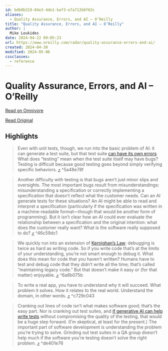 ```yaml
---
id: bdb0b319-84e3-4de1-baf3-e7a712b8f63c
aliases:
  - Quality Assurance, Errors, and AI – O’Reilly
title: "Quality Assurance, Errors, and AI – O’Reilly"
author: |
  Mike Loukides
date: 2024-04-22 09:05:23
url: https://www.oreilly.com/radar/quality-assurance-errors-and-ai/
created: 2024-04-30
modified: 2024-05-06
cssclasses:
  - reference
---
```


# Quality Assurance, Errors, and AI – O’Reilly

[Read on Omnivore](https://omnivore.app/me/https-www-oreilly-com-radar-quality-assurance-errors-and-ai-18f04d688f2)

[Read Original](https://www.oreilly.com/radar/quality-assurance-errors-and-ai/)

## Highlights

> Even with unit tests, though, we run into the basic problem of AI: it can generate a test suite, but that test suite [can have its own errors](https://learning.oreilly.com/library/view/use-chatgpt-to/9781098167646/ch01.html). What does “testing” mean when the test suite itself may have bugs? Testing is difficult because good testing goes beyond simply verifying specific behaviors. [⤴️](https://omnivore.app/me/https-www-oreilly-com-radar-quality-assurance-errors-and-ai-18f04d688f2#5a48e78f-8b25-4fb5-8b01-e49b31021ad4)  ^5a48e78f

> Another difficulty with testing is that bugs aren’t just minor slips and oversights. The most important bugs result from misunderstandings: misunderstanding a specification or correctly implementing a specification that doesn’t reflect what the customer needs. Can an AI generate tests for these situations? An AI might be able to read and interpret a specification (particularly if the specification was written in a machine-readable format—though that would be another form of programming). But it isn’t clear how an AI could ever evaluate the relationship between a specification and the original intention: what does the customer really want? What is the software really supposed to do? [⤴️](https://omnivore.app/me/https-www-oreilly-com-radar-quality-assurance-errors-and-ai-18f04d688f2#46c59dc1-ce28-421a-b51e-adc6415861b7)  ^46c59dc1

> We quickly run into an extension of [Kernighan’s Law](https://www.laws-of-software.com/laws/kernighan/): debugging is twice as hard as writing code. So if you write code that’s at the limits of your understanding, you’re not smart enough to debug it. What does this mean for code that you haven’t written? Humans have to test and debug code that they didn’t write all the time; that’s called “maintaining legacy code.” But that doesn’t make it easy or (for that matter) enjoyable. [⤴️](https://omnivore.app/me/https-www-oreilly-com-radar-quality-assurance-errors-and-ai-18f04d688f2#6a8b075b-e50b-4cf7-8652-bf566ca3ba80)  ^6a8b075b

> To write a real app, you have to understand why it will succeed. What problem it solves. How it relates to the real world. Understand the domain, in other words. [⤴️](https://omnivore.app/me/https-www-oreilly-com-radar-quality-assurance-errors-and-ai-18f04d688f2#c729c043-028d-4c9f-bfb0-750bcbe1a6ba)  ^c729c043

> Cranking out lines of code isn’t what makes software good; that’s the easy part. Nor is cranking out test suites, and [if generative AI can help write tests](https://read.engineerscodex.com/p/metas-new-llm-based-test-generator) without compromising the quality of the testing, that would be a huge step forward. (I’m skeptical, at least for the present.) The important part of software development is understanding the problem you’re trying to solve. Grinding out test suites in a QA group doesn’t help much if the software you’re testing doesn’t solve the right problem. [⤴️](https://omnivore.app/me/https-www-oreilly-com-radar-quality-assurance-errors-and-ai-18f04d688f2#de401e76-f077-4215-a67a-4e6bdca48a13)  ^de401e76

